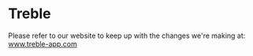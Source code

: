 # Treble
Please refer to our website to keep up with the changes we're making at:
www.treble-app.com
